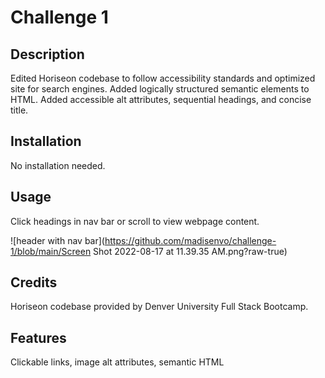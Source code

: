 # Challenge 1

## Description
  
Edited Horiseon codebase to follow accessibility standards and optimized site for search engines.
Added logically structured semantic elements to HTML.
Added accessible alt attributes, sequential headings, and concise title.

## Installation

No installation needed.

## Usage

Click headings in nav bar or scroll to view webpage content.

![header with nav bar](https://github.com/madisenvo/challenge-1/blob/main/Screen Shot 2022-08-17 at 11.39.35 AM.png?raw-true)

## Credits

Horiseon codebase provided by Denver University Full Stack Bootcamp.

## Features

Clickable links, image alt attributes, semantic HTML
